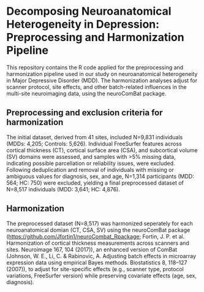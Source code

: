 # Decomposing Neuroanatomical Heterogeneity in Depression: Preprocessing and Harmonization Pipeline

This repository contains the R code applied for the preprocessing and harmonization pipeline used in our study on neuroanatomical heterogeneity in Major Depressive Disorder (MDD). The harmonization analyses adjust for scanner protocol, site effects, and other batch-related influences in the multi-site neuroimaging data, using the neuroComBat package.

## Preprocessing and exclusion criteria for harmonization

The initial dataset, derived from 41 sites, included N=9,831 individuals (MDDs: 4,205; Controls: 5,626). Individual FreeSurfer features across cortical thickness (CT), cortical surface area (CSA), and subcortical volume (SV) domains were assessed, and samples with >5% missing data, indicating possible parcellation or reliability issues, were excluded. Following deduplication and removal of individuals with missing or ambiguous values for diagnosis, sex, and age, N=1,314 participants (MDD: 564; HC: 750) were excluded, yielding a final preprocessed dataset of N=8,517 individuals (MDD: 3,641; HC: 4,876).

## Harmonization

The preprocessed dataset (N=8,517) was harmonized seperately for each neuroanatomical domian (CT, CSA, SV) using the neuroComBat package (https://github.com/Jfortin1/neuroCombat_Rpackage; Fortin, J. P. et al. Harmonization of cortical thickness measurements across scanners and sites. Neuroimage 167, 104 (2017)), an enhanced version of ComBat (Johnson, W. E., Li, C. & Rabinovic, A. Adjusting batch effects in microarray expression data using empirical Bayes methods. Biostatistics 8, 118–127 (2007)), to adjust for site-specific effects (e.g., scanner type, protocol variations, FreeSurfer version) while preserving covariate effects (age, sex, diagnosis). 


